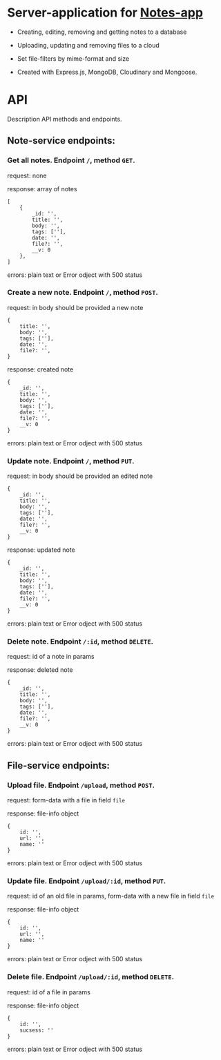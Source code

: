 # Server-application for [Notes-app](https://github.com/dm-rybalchenko/notes-app)

* Creating, editing, removing and getting notes to a database

* Uploading, updating and removing files to a cloud

* Set file-filters by mime-format and size

* Created with Express.js, MongoDB, Cloudinary and Mongoose.


# API

Description API methods and endpoints.

## Note-service endpoints:

### Get all notes. Endpoint `/`, method `GET`.
request: none

response: array of notes

    [
    	{
            _id: '',
            title: '',
            body: '',
            tags: [''],
            date: '',
    		file?: '',
            __v: 0
        },
    ]
errors: plain text or Error odject with 500 status

### Create a new note. Endpoint `/`, method `POST`.
request: in body should be provided a new note

    {
        title: '',
        body: '',
        tags: [''],
        date: '',
    	file?: '',
    }
response: created note

    {
        _id: '',
        title: '',
        body: '',
        tags: [''],
        date: '',
    	file?: '',
        __v: 0
    }
errors: plain text or Error odject with 500 status

### Update note. Endpoint `/`, method `PUT`.
request: in body should be provided an edited note

    {
        _id: '',
        title: '',
        body: '',
        tags: [''],
        date: '',
    	file?: '',
        __v: 0
    }
response: updated note

    {
        _id: '',
        title: '',
        body: '',
        tags: [''],
        date: '',
    	file?: '',
        __v: 0
    }
errors: plain text or Error odject with 500 status

### Delete note. Endpoint `/:id`, method `DELETE`.
request: id of a note in params

response: deleted note

    {
        _id: '',
        title: '',
        body: '',
        tags: [''],
        date: '',
    	file?: '',
        __v: 0
    }
errors: plain text or Error odject with 500 status


## File-service endpoints:

### Upload file. Endpoint `/upload`, method `POST`.
request: form-data with a file in field `file`

response: file-info object

    {
    	id: '',
    	url: '',
    	name: ''
    }
errors: plain text or Error odject with 500 status

### Update file. Endpoint `/upload/:id`, method `PUT`.
request: id of an old file in params, form-data with a new file in field `file`

response: file-info object

    {
    	id: '',
    	url: '',
    	name: ''
    }
errors: plain text or Error odject with 500 status

### Delete file. Endpoint `/upload/:id`, method `DELETE`.
request: id of a file in params

response: file-info object

    {
    	id: '',
    	sucsess: ''
    }
errors: plain text or Error odject with 500 status

